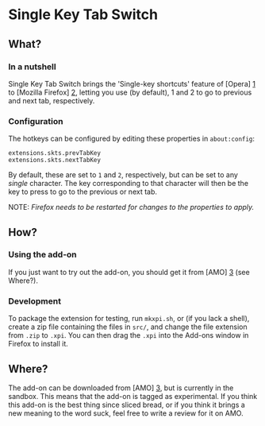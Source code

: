 Single Key Tab Switch
=====================

What?
-----
### In a nutshell
Single Key Tab Switch brings the 'Single-key shortcuts' feature of [Opera] [1]
to [Mozilla Firefox] [2], letting you use (by default), 1 and 2 to go to 
previous and next tab, respectively.

### Configuration
The hotkeys can be configured by editing these properties in `about:config`:

    extensions.skts.prevTabKey
    extensions.skts.nextTabKey

By default, these are set to `1` and `2`, respectively, but can be set to any
*single* character. The key corresponding to that character will then be the
key to press to go to the previous or next tab.

NOTE: *Firefox needs to be restarted for changes to the properties to apply.*

How?
----
### Using the add-on
If you just want to try out the add-on, you should get it from [AMO] [3]
(see Where?). 

### Development
To package the extension for testing, run `mkxpi.sh`, or (if you lack a shell),
create a zip file containing the files in `src/`, and change the file extension
from `.zip` to `.xpi`. You can then drag the `.xpi` into the Add-ons window in
Firefox to install it. 

Where?
------
The add-on can be downloaded from [AMO] [3], but is currently in the sandbox.
This means that the add-on is tagged as experimental. If you think this add-on
is the best thing since sliced bread, or if you think it brings a new meaning 
to the word suck, feel free to write a review for it on AMO.

[1]: http://www.opera.com   "Opera Browser"
[2]: http://www.firefox.com "Mozilla Firefox"
[3]: https://addons.mozilla.org/en-US/firefox/addon/12363/ "Single Key Tab Switch"
